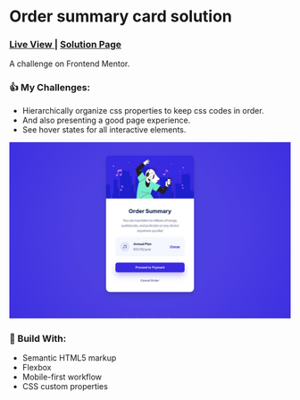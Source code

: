 <h1 >Order summary card solution</h1>
<div >
  <h3>
    <a href="https://bilalturkmen.github.io/order-summary/"> Live View </a>
    <span> | </span>
    <a href="https://www.frontendmentor.io/solutions/order-summary-card-with-flexbox-sDvU61gxez"> Solution Page </a>
  </h3>
</div>
<div >
  A challenge on Frontend Mentor.
</div>

### 👍 My Challenges:

- Hierarchically organize css properties to keep css codes in order.
- And also presenting a good page experience.
- See hover states for all interactive elements.

![](./images/screenshot.jpg)

### 🎉 Build With:

- Semantic HTML5 markup
- Flexbox
- Mobile-first workflow
- CSS custom properties
